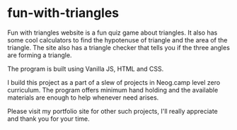 # fun-with-triangles

Fun with triangles website is a fun quiz game about triangles. It also has some cool calculators to find the hypotenuse of triangle and the area of the triangle.
The site also has a triangle checker that tells you if the three angles are forming a triangle.

The program is built using Vanilla JS, HTML and CSS.


I build this project as a part of a slew of projects in Neog.camp level zero curriculum. The program offers minimum hand holding and the available materials are enough to help whenever need arises.

Please visit my portfolio site for other such projects, I'll really appreciate and thank you for your time.
